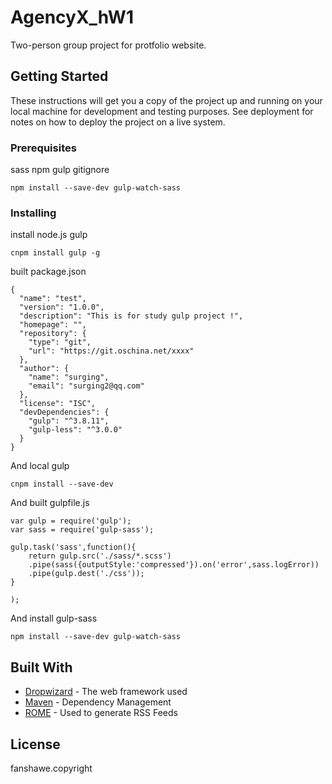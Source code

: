 # AgencyX_hW1

Two-person group project for protfolio website.

## Getting Started

These instructions will get you a copy of the project up and running on your local machine for development and testing purposes. See deployment for notes on how to deploy the project on a live system.

### Prerequisites

sass npm gulp gitignore

```
npm install --save-dev gulp-watch-sass
```

### Installing

install node.js gulp

```
cnpm install gulp -g
```
built package.json


```
{
  "name": "test",
  "version": "1.0.0",  
  "description": "This is for study gulp project !",  
  "homepage": "",  
  "repository": {    
    "type": "git",
    "url": "https://git.oschina.net/xxxx"
  },
  "author": {    
    "name": "surging",
    "email": "surging2@qq.com"
  },
  "license": "ISC",    
  "devDependencies": {   
    "gulp": "^3.8.11",
    "gulp-less": "^3.0.0"
  }
}
```
And local gulp

```
cnpm install --save-dev
```

And built gulpfile.js 

```
var gulp = require('gulp');
var sass = require('gulp-sass');

gulp.task('sass',function(){
    return gulp.src('./sass/*.scss')
    .pipe(sass({outputStyle:'compressed'}).on('error',sass.logError))
    .pipe(gulp.dest('./css'));
}

);

```
And install gulp-sass

```
npm install --save-dev gulp-watch-sass
```







## Built With

* [Dropwizard](http://www.dropwizard.io/1.0.2/docs/) - The web framework used
* [Maven](https://maven.apache.org/) - Dependency Management
* [ROME](https://rometools.github.io/rome/) - Used to generate RSS Feeds



## License

fanshawe.copyright


